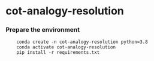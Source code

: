 # cot-analogy-resolution

### Prepare the environment
```
    conda create -n cot-analogy-resolution python=3.8
    conda activate cot-analogy-resolution
    pip install -r requirements.txt
```

